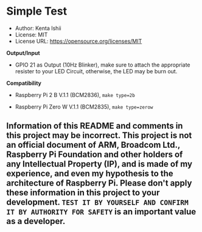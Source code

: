 # Simple Test

* Author: Kenta Ishii
* License: MIT
* License URL: https://opensource.org/licenses/MIT

**Output/Input**

* GPIO 21 as Output (10Hz Blinker), make sure to attach the appropriate resister to your LED Circuit, otherwise, the LED may be burn out.

**Compatibility**

* Raspberry Pi 2 B V.1.1 (BCM2836), `make type=2b`

* Raspberry Pi Zero W V.1.1 (BCM2835), `make type=zerow`

## Information of this README and comments in this project may be incorrect. This project is not an official document of ARM, Broadcom Ltd., Raspberry Pi Foundation and other holders of any Intellectual Property (IP), and is made of my experience, and even my hypothesis to the architecture of Raspberry Pi. Please don't apply these information in this project to your development. `TEST IT BY YOURSELF AND CONFIRM IT BY AUTHORITY FOR SAFETY` is an important value as a developer.
